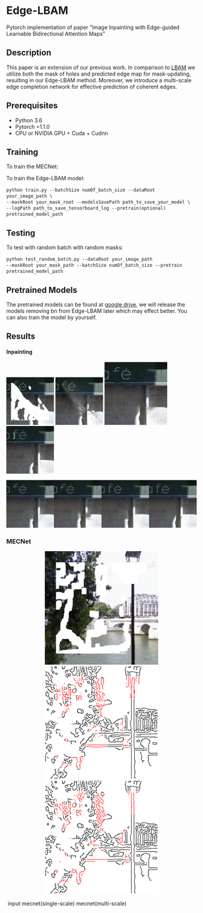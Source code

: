 # Edge-LBAM
Pytorch implementation of paper "Image Inpainting with Edge-guided Learnable Bidirectional Attention Maps"

## Description

This paper is an extension of our previous work. In comparison to [LBAM](https://openaccess.thecvf.com/content_ICCV_2019/papers/Xie_Image_Inpainting_With_Learnable_Bidirectional_Attention_Maps_ICCV_2019_paper.pdf) we utilize both the mask of holes
and predicted edge map for mask-updating, resulting in our Edge-LBAM method. Moreover, we introduce a multi-scale
edge completion network for effective prediction of coherent edges.

## Prerequisites

- Python 3.6
- Pytorch =1.1.0 
- CPU or NVIDIA GPU + Cuda + Cudnn

## Training

To train the MECNet:



To train the Edge-LBAM model:

```
python train.py --batchSize numOf_batch_size --dataRoot your_image_path \
--maskRoot your_mask_root --modelsSavePath path_to_save_your_model \
--logPath path_to_save_tensorboard_log --pretrain(optional) pretrained_model_path
```

## Testing

To test with random batch with random masks:

```
python test_random_batch.py --dataRoot your_image_path
--maskRoot your_mask_path --batchSize numOf_batch_size --pretrain pretrained_model_path
```

## Pretrained Models

 The pretrained models can be found at [google drive](https://drive.google.com/drive/folders/1iilIU0U7fOYjYlRB7bZjN5oLNCeLoW-R?usp=sharing), we will release the models removing bn from Edge-LBAM later which may effect better. You can also train the model by yourself.

## Results

#### Inpainting
<img src="https://github.com/wds1998/Edge-LBAM/blob/main/examples/input28-1.png?raw=true" width="25%"/> <img src="https://github.com/wds1998/Edge-LBAM/blob/main/examples/gl28-1.png?raw=true" width = "25%"/> <img src="https://github.com/wds1998/Edge-LBAM/blob/main/examples/pconv28-1.png?raw=true" width="33%"/><img src="https://github.com/wds1998/Edge-LBAM/blob/main/examples/gc28-1.png?raw=true" width="25%"/>

<center>
	<img src=https://github.com/wds1998/Edge-LBAM/blob/main/examples/ec28-1.png?raw=true width = 25%><img src=https://github.com/wds1998/Edge-LBAM/blob/main/examples/MEDFE28-1.png?raw=true width = 25%><img src=https://github.com/wds1998/Edge-LBAM/blob/main/examples/ours28-1.png?raw=true width = 25%><img src=https://github.com/wds1998/Edge-LBAM/blob/main/examples/GT28-1.png?raw=true width = 25%>
</center>      

### MECNet

<center class="half">
   <img src=examples\input1.png height = 300/><img src=examples\edge_mecnet(s)_1.png height = 300/><img src=examples\edge_mecnet_1.png height = 300/>
</center>

​                                 input                                                             mecnet(single-scale)                                  mecnet(multi-scale)
